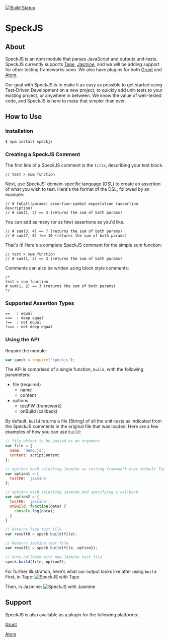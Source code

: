 [![Build Status](https://travis-ci.org/speckjs/speckjs.svg?branch=master)](https://travis-ci.org/speckjs/speckjs)
# SpeckJS

## About
SpeckJS is an npm module that parses JavaScript and outputs unit-tests. SpeckJS currently supports [Tape](https://github.com/substack/tape), [Jasmine](https://github.com/jasmine/jasmine), and we will be adding support for other testing frameworks soon. We also have plugins for both [Grunt](https://github.com/speckjs/grunt-speckjs) and [Atom](https://github.com/speckjs/atom-speckjs).

Our goal with SpeckJS is to make it as easy as possible to get started using Test-Driven Development on a new project, to quickly add unit-tests to your existing project, or anywhere in between. We know the value of well-tested code, and SpeckJS is here to make that simpler than ever.

## How to Use

### Installation
```
$ npm install speckjs
```

### Creating a SpeckJS Comment
The first line of a SpeckJS comment is the `title`, describing your test block.
```
// test > sum function
```

Next, use SpeckJS' domain-specific language (DSL) to create an assertion of what you wish to test. Here's the format of the DSL, followed by an example:
```
// # fnCall(params) assertion-symbol expectation (assertion description)
// # sum(1, 2) == 3 (returns the sum of both params)
```

You can add as many (or as few) assertions as you'd like.
```
// # sum(3, 4) == 7 (returns the sum of both params)
// # sum(7, 8) !== 10 (returns the sum of both params)
```

That's it! Here's a complete SpeckJS comment for the simple sum function:
```
// test > sum function
// # sum(1, 2) == 3 (returns the sum of both params)
```

Comments can also be written using block style comments:
```
/*
test > sum function
# sum(1, 2) == 3 (returns the sum of both params)
*/
```

### Supported Assertion Types
```
==   : equal
===  : deep equal
!==  : not equal
!=== : not deep equal
```

### Using the API
Require the module:
```javascript
var speck = require('speckjs');
```

The API is comprised of a single function, `build`, with the following parameters:

* file (required)
    * name
    * content
* options
    * testFW  (framework)
    * onBuild (callback)

By default, `build` returns a file (String) of all the unit-tests as indicated from the SpeckJS comments in the original file that was loaded. Here are a few examples of how you can use `build`:

```javascript
// file object to be passed as an argument
var file = {
  name: 'demo.js',
  content: scriptContent
};

// options hash selecting Jasmine as testing framework over default Tape
var option1 = {
  testFW: 'jasmine'
};

// options hash selecting Jasmine and specifying a callback
var option2 = {
  testFW: 'jasmine',
  onBuild: function(data) {
    console.log(data);
  }
}

// Returns Tape test file
var result0 = speck.build(file);

// Returns Jasmine test file
var result1 = speck.build(file, option1);

// Runs callback with new Jasmine test file
speck.build(file, option2);
```

For further illustration, here's what our output looks like after using `build`. First, in Tape:
![SpeckJS with Tape](http://i.imgur.com/fDs2DT5.gif)

Then, in Jasmine:
![SpeckJS with Jasmine](http://i.imgur.com/Vy6xo4v.gif)

## Support
SpeckJS is also available as a plugin for the following platforms:

[Grunt](https://github.com/speckjs/grunt-speckjs)

[Atom](https://github.com/speckjs/atom-speckjs)
